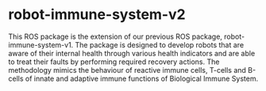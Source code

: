 # robot-immune-system-v2
This ROS package is the extension of our previous ROS package, robot-immune-system-v1. The package is designed to develop robots that are aware of their internal health through various health indicators and are able to treat their faults by performing required recovery actions. The methodology mimics the behaviour of reactive immune cells, T-cells and B-cells of innate and adaptive immune functions of Biological Immune System.
